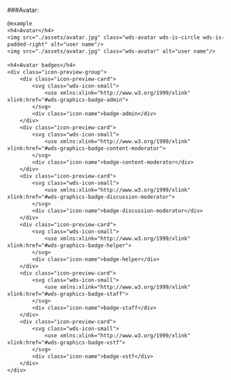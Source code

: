 ###Avatar:

	@example
	<h4>Avatar</h4>
	<img src="./assets/avatar.jpg" class="wds-avatar wds-is-circle wds-is-padded-right" alt="user name"/>
	<img src="./assets/avatar.jpg" class="wds-avatar" alt="user name"/>

	<h4>Avatar badges</h4>
	<div class="icon-preview-group">
		<div class="icon-preview-card">
			<svg class="wds-icon-small">
				<use xmlns:xlink="http://www.w3.org/1999/xlink" xlink:href="#wds-graphics-badge-admin">
			</svg>
			<div class="icon-name">badge-admin</div>
		</div>
		<div class="icon-preview-card">
			<svg class="wds-icon-small">
				<use xmlns:xlink="http://www.w3.org/1999/xlink" xlink:href="#wds-graphics-badge-content-moderator">
			</svg>
			<div class="icon-name">badge-content-moderator</div>
		</div>
		<div class="icon-preview-card">
			<svg class="wds-icon-small">
				<use xmlns:xlink="http://www.w3.org/1999/xlink" xlink:href="#wds-graphics-badge-discussion-moderator">
			</svg>
			<div class="icon-name">badge-discussion-moderator</div>
		</div>
		<div class="icon-preview-card">
			<svg class="wds-icon-small">
				<use xmlns:xlink="http://www.w3.org/1999/xlink" xlink:href="#wds-graphics-badge-helper">
			</svg>
			<div class="icon-name">badge-helper</div>
		</div>
		<div class="icon-preview-card">
			<svg class="wds-icon-small">
				<use xmlns:xlink="http://www.w3.org/1999/xlink" xlink:href="#wds-graphics-badge-staff">
			</svg>
			<div class="icon-name">badge-staff</div>
		</div>
		<div class="icon-preview-card">
			<svg class="wds-icon-small">
				<use xmlns:xlink="http://www.w3.org/1999/xlink" xlink:href="#wds-graphics-badge-vstf">
			</svg>
			<div class="icon-name">badge-vstf</div>
		</div>
	</div>
